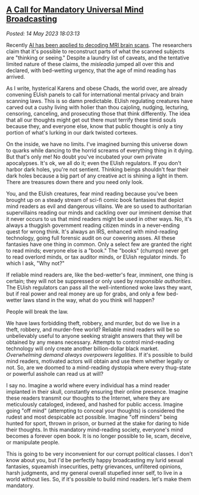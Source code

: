 
[A Call for Mandatory Universal Mind Broadcasting](http://analyzethedatanotthedrivel.org/2023/05/14/a-call-for-mandatory-universal-mind-broadcasting/)
------------------------------------------------------------------------------------------------------------------------------------------------------

*Posted: 14 May 2023 18:03:13*

Recently [AI has been applied to decoding MRI brain
scans](https://www.npr.org/sections/health-shots/2023/05/01/1173045261/a-decoder-that-uses-brain-scans-to-know-what-you-mean-mostly).
The researchers claim that it's possible to reconstruct parts of what
the scanned subjects are "thinking or seeing." Despite a laundry list of
caveats, and the tentative limited nature of these claims, the
*misleadia* jumped all over this and declared, with bed-wetting urgency,
that the age of mind reading has arrived.

As I write, hysterical Karens and obese Chads, the world over, are
already convening EUish panels to call for international mental privacy
and brain scanning laws. This is so damn predictable. EUish regulating
creatures have carved out a cushy living with holier than thou cajoling,
nudging, lecturing, censoring, canceling, and prosecuting those that
think differently. The idea that all our thoughts might get out there
must terrify these timid souls because they, and everyone else, know
that public thought is only a tiny portion of what's lurking in our dark
twisted cortexes.

On the inside, we have no limits. I've imagined burning this universe
down to quarks while dancing to the horrid screams of everything thing
in it dying. But that's only me! No doubt you've incubated your own
private apocalypses. It's ok, we all do it; even the EUish regulators.
If you don't harbor dark holes, you're not sentient. Thinking beings
shouldn't fear their dark holes because a big part of any creative act
is shining a light in them. There are treasures down there and you need
only look.

You, and the EUish creatures, fear mind reading because you've been
brought up on a steady stream of sci-fi comic book fantasies that depict
mind readers as evil and dangerous villains. We are so used to
authoritarian supervillains reading our minds and cackling over our
imminent demise that it never occurs to us that mind readers might be
used in other ways. No, it's always a thuggish government reading
citizen minds in a never-ending quest for wrong think. It's always an
IRS, enhanced with mind-reading technology, going full forensic audit on
our cowering asses. All these fantasies have one thing in common. Only a
select few are granted the right to read minds; everyone else is a
"book." The "books" (chumps) never get to read overlord minds, or tax
auditor minds, or EUish regulator minds. To which I ask, "Why not?"

If reliable mind readers are, like the bed-wetter's fear, imminent, one
thing is certain; they will not be suppressed or only used by
*responsible authorities*. The EUish regulators can pass all the
well-intentioned woke laws they want, but if real power and real money
are up for grabs, and only a few bed-wetter laws stand in the way, what
do you think will happen?

People will break the law.

We have laws forbidding theft, robbery, and murder, but do we live in a
theft, robbery, and murder-free world? Reliable mind readers will be so
unbelievably useful to anyone seeking straight answers that they will be
obtained by any means necessary. Attempts to control mind-reading
technology will only create another billion-dollar black market.
*Overwhelming demand always overpowers legalities.* If it's possible to
build mind readers, motivated actors will obtain and use them whether
legally or not. So, are we doomed to a mind-reading dystopia where every
thug-state or powerful asshole can read us at will?

I say no. Imagine a world where every individual has a mind reader
implanted in their skull, constantly ensuring their online presence.
Imagine these readers transmit our thoughts to the Internet, where they
are meticulously cataloged, indexed, and hashed for public access.
Imagine going "off mind" (attempting to conceal your thoughts) is
considered the rudest and most despicable act possible. Imagine "off
minders" being hunted for sport, thrown in prison, or burned at the
stake for daring to hide their thoughts. In this mandatory mind-reading
society, everyone's mind becomes a forever open book. It is no longer
possible to lie, scam, deceive, or manipulate people.

This is going to be very inconvenient for our corrupt political classes.
I don't know about you, but I'd be perfectly happy broadcasting my lurid
sexual fantasies, squeamish insecurities, petty grievances, unfiltered
opinions, harsh judgments, and my general overall stupefied inner self,
to live in a world without lies. So, if it's possible to build mind
readers. let's make them mandatory.
